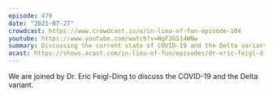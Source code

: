 ```yaml
---
episode: 479
date: "2021-07-27"
crowdcast: https://www.crowdcast.io/e/in-lieu-of-fun-episode-104
youtube: https://www.youtube.com/watch?v=NgFJGS14WNw
summary: Discussing the current state of COVID-19 and the Delta variant
acast: https://shows.acast.com/in-lieu-of-fun/episodes/dr-eric-feigl-ding
---
```

We are joined by Dr. Eric Feigl-Ding to discuss the COVID-19 and the Delta variant.

